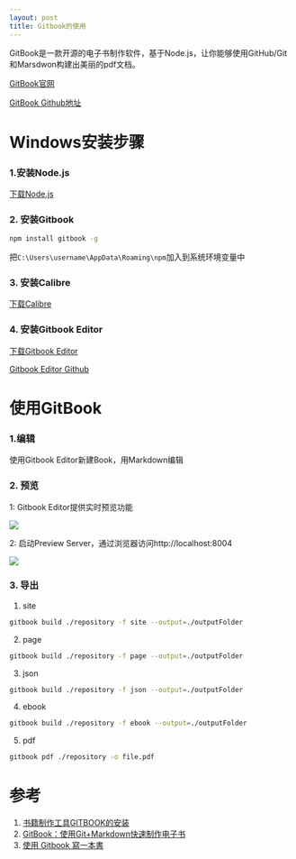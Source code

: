 ```yaml
---
layout: post
title: Gitbook的使用
---
```


GitBook是一款开源的电子书制作软件，基于Node.js，让你能够使用GitHub/Git和Marsdwon构建出美丽的pdf文档。

[GitBook官网](http://www.gitbook.io)

[GitBook Github地址](https://github.com/GitbookIO/gitbook)


# Windows安装步骤

### 1.安装Node.js
[下载Node.js](http://nodejs.org/download/)

### 2. 安装Gitbook
```bash
npm install gitbook -g
```

把```C:\Users\username\AppData\Roaming\npm```加入到系统环境变量中

### 3. 安装Calibre
[下载Calibre](http://www.calibre-ebook.com/)

### 4. 安装Gitbook Editor
[下载Gitbook Editor](https://github.com/GitbookIO/editor/releases)

[Gitbook Editor Github](https://github.com/GitbookIO/editor/releases)

# 使用GitBook

### 1.编辑
使用Gitbook Editor新建Book，用Markdown编辑

### 2. 预览
1: Gitbook Editor提供实时预览功能

![](../../../images/gitbook-preview.png)

2: 启动Preview Server，通过浏览器访问http://localhost:8004

![](../../../images/gitbook-start-server.png)

### 3. 导出
1. site
```bash
gitbook build ./repository -f site --output=./outputFolder
```
2. page
```bash
gitbook build ./repository -f page --output=./outputFolder
```
3. json
```bash
gitbook build ./repository -f json --output=./outputFolder
```
4. ebook
```bash
gitbook build ./repository -f ebook --output=./outputFolder
```
5. pdf
```bash
gitbook pdf ./repository -o file.pdf
```

# 参考
1. [书籍制作工具GITBOOK的安装](http://blog.liyibo.org/books-installation-authoring-tool-gitbook/)
2. [GitBook：使用Git+Markdown快速制作电子书](http://www.csdn.net/article/2014-04-09/2819217-gitbook-using-git-markdown-book)
3. [使用 Gitbook 寫一本書](http://blog.caesarchi.com/2014/05/gitbook.html)
